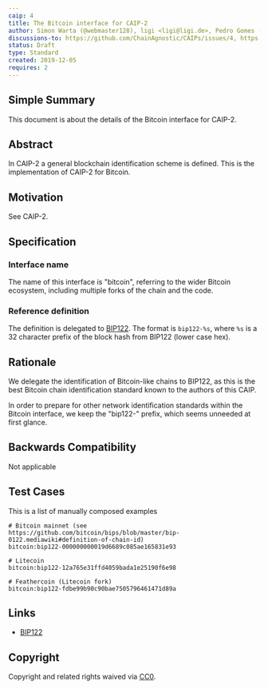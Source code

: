 ```yaml
---
caip: 4
title: The Bitcoin interface for CAIP-2
author: Simon Warta (@webmaster128), ligi <ligi@ligi.de>, Pedro Gomes (@pedrouid)
discussions-to: https://github.com/ChainAgnostic/CAIPs/issues/4, https://github.com/ChainAgnostic/CAIPs/pull/1
status: Draft
type: Standard
created: 2019-12-05
requires: 2
---
```


## Simple Summary

This document is about the details of the Bitcoin interface for CAIP-2.

## Abstract

In CAIP-2 a general blockchain identification scheme is defined. This is the
implementation of CAIP-2 for Bitcoin.

## Motivation

See CAIP-2.

## Specification

### Interface name

The name of this interface is "bitcoin", referring to the wider Bitcoin ecosystem, including multiple forks of the chain and the code.

### Reference definition

The definition is delegated to [BIP122](https://github.com/bitcoin/bips/blob/master/bip-0122.mediawiki#definition-of-chain-id). The format is `bip122-%s`, where `%s` is a 32 character prefix of the block hash from BIP122 (lower case hex).

## Rationale

We delegate the identification of Bitcoin-like chains to BIP122, as this is the best Bitcoin chain identification standard known to the authors of this CAIP.

In order to prepare for other network identification standards within the Bitcoin interface, we keep the "bip122-" prefix, which seems unneeded at first glance.

## Backwards Compatibility

Not applicable

## Test Cases

This is a list of manually composed examples

```
# Bitcoin mainnet (see https://github.com/bitcoin/bips/blob/master/bip-0122.mediawiki#definition-of-chain-id)
bitcoin:bip122-000000000019d6689c085ae165831e93

# Litecoin
bitcoin:bip122-12a765e31ffd4059bada1e25190f6e98

# Feathercoin (Litecoin fork)
bitcoin:bip122-fdbe99b90c90bae7505796461471d89a
```

## Links

- [BIP122](https://github.com/bitcoin/bips/blob/master/bip-0122.mediawiki)

## Copyright

Copyright and related rights waived via [CC0](https://creativecommons.org/publicdomain/zero/1.0/).
